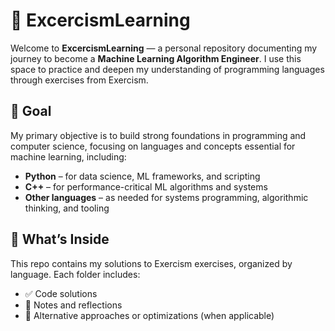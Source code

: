 # 🧠 ExcercismLearning

Welcome to **ExcercismLearning** — a personal repository documenting my journey to become a **Machine Learning Algorithm Engineer**. I use this space to practice and deepen my understanding of programming languages through exercises from Exercism.

## 🎯 Goal

My primary objective is to build strong foundations in programming and computer science, focusing on languages and concepts essential for machine learning, including:

- **Python** – for data science, ML frameworks, and scripting
- **C++** – for performance-critical ML algorithms and systems
- **Other languages** – as needed for systems programming, algorithmic thinking, and tooling

## 🧪 What’s Inside

This repo contains my solutions to Exercism exercises, organized by language. Each folder includes:

- ✅ Code solutions
- 📝 Notes and reflections
- 🔁 Alternative approaches or optimizations (when applicable)


